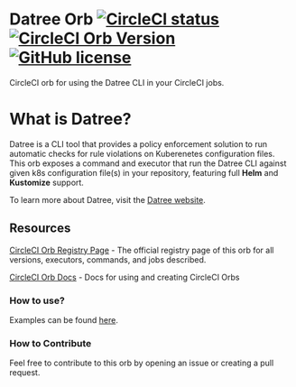 # Datree Orb [![CircleCI status](https://circleci.com/gh/naorpeled/datree-circleci-orb.svg?style=shield "CircleCI status")](https://circleci.com/gh/naorpeled/datree-circleci-orb) [![CircleCI Orb Version](https://badges.circleci.com/orbs/naorpeled/datree.svg)](https://circleci.com/developer/orbs/orb/naorpeled/datree) [![GitHub license](https://img.shields.io/badge/license-MIT-blue.svg)](https://raw.githubusercontent.com/naorpeled/datree-circleci-orb/main/LICENSE)

CircleCI orb for using the Datree CLI in your CircleCI jobs.

# What is Datree?
Datree is a CLI tool that provides a policy enforcement solution to run automatic checks for rule violations on Kuberenetes configuration files.  
This orb exposes a command and executor that run the Datree CLI against given k8s configuration file(s) in your repository, featuring full **Helm** and **Kustomize** support.


To learn more about Datree, visit the [Datree website](https://www.datree.io/).

## Resources

[CircleCI Orb Registry Page](https://circleci.com/orbs/registry/orb/naorpeled/datree) - The official registry page of this orb for all versions, executors, commands, and jobs described.

[CircleCI Orb Docs](https://circleci.com/docs/2.0/orb-intro/#section=configuration) - Docs for using and creating CircleCI Orbs

### How to use?
Examples can be found [here](https://circleci.com/developer/orbs/orb/naorpeled/datree#quick-start).

### How to Contribute
Feel free to contribute to this orb by opening an issue or creating a pull request.

